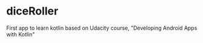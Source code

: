 # diceRoller
First app to learn kotlin based on Udacity course, "Developing Android Apps with Kotlin"
